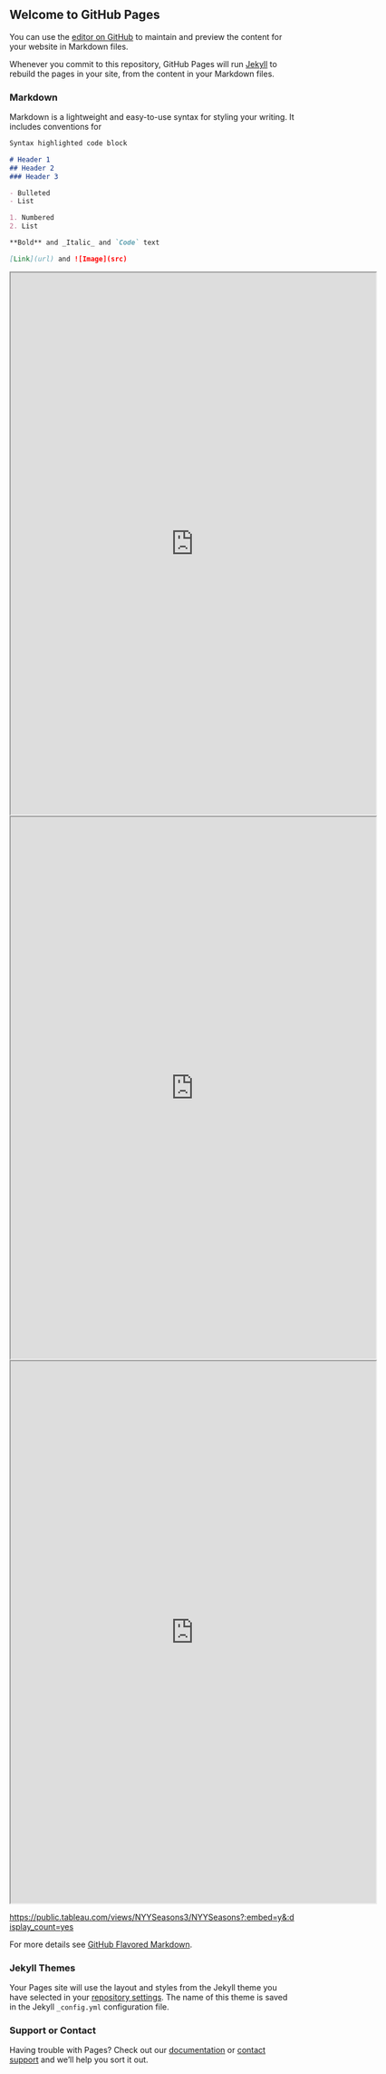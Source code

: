 ## Welcome to GitHub Pages

You can use the [editor on GitHub](https://github.com/abhishekmanglaa/tableau-movies/edit/main/README.md) to maintain and preview the content for your website in Markdown files.

Whenever you commit to this repository, GitHub Pages will run [Jekyll](https://jekyllrb.com/) to rebuild the pages in your site, from the content in your Markdown files.

### Markdown

Markdown is a lightweight and easy-to-use syntax for styling your writing. It includes conventions for

```markdown
Syntax highlighted code block

# Header 1
## Header 2
### Header 3

- Bulleted
- List

1. Numbered
2. List

**Bold** and _Italic_ and `Code` text

[Link](url) and ![Image](src)

```


<iframe 
  src="https://public.tableau.com/views/MyFirstPublic_16040241194940/Sheet1?:language=en&:display_count=y&:origin=viz_share_link:embed=y"
  width="645" 
  height="955"
></iframe>  


<iframe 
  src="https://public.tableau.com/shared/WC7JDN5R7?:embed=y&:display_count=y&:origin=viz_share_link"
  width="645" 
  height="955"
></iframe>  


<iframe 
  src="https://public.tableau.com/views/NYYSeasons3/NYYSeasons?:embed=y&:display_count=yes"
  width="645" 
  height="955"
></iframe> 


https://public.tableau.com/views/NYYSeasons3/NYYSeasons?:embed=y&:display_count=yes

For more details see [GitHub Flavored Markdown](https://guides.github.com/features/mastering-markdown/).

### Jekyll Themes

Your Pages site will use the layout and styles from the Jekyll theme you have selected in your [repository settings](https://github.com/abhishekmanglaa/tableau-movies/settings). The name of this theme is saved in the Jekyll `_config.yml` configuration file.

### Support or Contact

Having trouble with Pages? Check out our [documentation](https://docs.github.com/categories/github-pages-basics/) or [contact support](https://github.com/contact) and we’ll help you sort it out.
